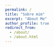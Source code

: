 ```yaml
---
permalink: /
title: "Sobre mim"
excerpt: "About Me"
author_profile: true
redirect_from: 
  - /about/
  - /about.html
---
```



